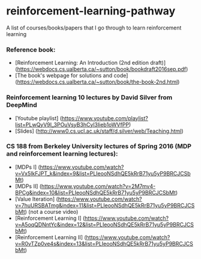 reinforcement-learning-pathway
===============================

A list of courses/books/papers that I go through to learn reinforcement learning


### Reference book:
- [Reinforcement Learning: An Introduction (2nd edition draft)] (https://webdocs.cs.ualberta.ca/~sutton/book/bookdraft2016sep.pdf)
- [The book's webpage for solutions and code] (https://webdocs.cs.ualberta.ca/~sutton/book/the-book-2nd.html)


### Reinforcement learning 10 lectures by David Silver from DeepMind
- [Youtube playlist] (https://www.youtube.com/playlist?list=PLwQyV9I_3POuVsyB3hCyl3Iieb1oWVfPP)
- [Slides] (http://www0.cs.ucl.ac.uk/staff/d.silver/web/Teaching.html)


### CS 188 from Berkeley University lectures of Spring 2016 (MDP and reinforcement learning lectures):

- [MDPs I] (https://www.youtube.com/watch?v=Vx5IkFJPT_k&index=9&list=PLIeooNSdhQE5kRrB71yu5yP9BRCJCSbMt)
- [MDPs II] (https://www.youtube.com/watch?v=2M7mv4-BPCg&index=10&list=PLIeooNSdhQE5kRrB71yu5yP9BRCJCSbMt)
- [Value Iteration] (https://www.youtube.com/watch?v=7huURSBATmg&index=11&list=PLIeooNSdhQE5kRrB71yu5yP9BRCJCSbMt) (not a course video)
- [Reinforcement Learning I] (https://www.youtube.com/watch?v=A5oqQDNntYc&index=12&list=PLIeooNSdhQE5kRrB71yu5yP9BRCJCSbMt)
- [Reinforcement Learning II] (https://www.youtube.com/watch?v=R0vTZp0ve4s&index=13&list=PLIeooNSdhQE5kRrB71yu5yP9BRCJCSbMt)

